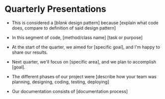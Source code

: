 # Quarterly Presentations

- This is considered a [*blank* design pattern] because [explain what code does, compare to definition of said design pattern]

- In this segment of code, [method/class name] [task or purpose]
- At the start of the quarter, we aimed for [specific goal], and I'm happy to share our results.
- Next quarter, we'll focus on [specific area], and we plan to accomplish [goal].

- The different phases of our project were [describe how your team was planning, designing, coding, testing, deploying]
- Our documentation consists of [documentation process]
